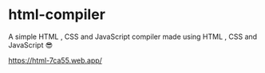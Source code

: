 # html-compiler
A simple HTML , CSS and JavaScript compiler made using HTML , CSS and JavaScript 😎 

https://html-7ca55.web.app/
